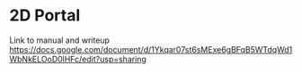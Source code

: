 # 2D Portal

Link to manual and writeup
https://docs.google.com/document/d/1Ykqar07st6sMExe6gBFqB5WTdqWd1WbNkELOoD0lHFc/edit?usp=sharing
